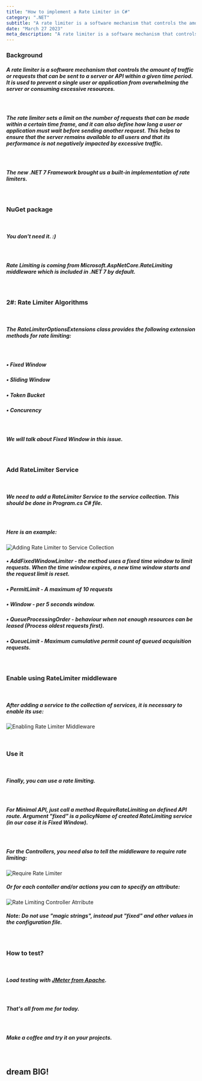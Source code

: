 ```yaml
---
title: "How to implement a Rate Limiter in C#"
category: ".NET"
subtitle: "A rate limiter is a software mechanism that controls the amount of traffic or requests that can be sent to a server or API within a given time period..."
date: "March 27 2023"
meta_description: "A rate limiter is a software mechanism that controls the amount of traffic or requests that can be sent to a server or API within a given time period. It is used to prevent a single user or application from overwhelming the server or consuming excessive resources."
---
```


### Background

##### A rate limiter is a software mechanism that controls the amount of traffic or requests that can be sent to a server or API within a given time period. It is used to prevent a single user or application from overwhelming the server or consuming excessive resources.

&nbsp;
##### The rate limiter sets a limit on the number of requests that can be made within a certain time frame, and it can also define how long a user or application must wait before sending another request. This helps to ensure that the server remains available to all users and that its performance is not negatively impacted by excessive traffic.
&nbsp;
##### The new .NET 7 Framework brought us a built-in implementation of rate limiters.
&nbsp;
&nbsp;

### NuGet package
&nbsp;
&nbsp;

##### You don't need it. :)
&nbsp;

##### Rate Limiting is coming from <b> Microsoft.AspNetCore.RateLimiting </b> middleware which is included in .NET 7 by default.

&nbsp;
&nbsp;

### 2#: Rate Limiter Algorithms
&nbsp;
&nbsp;

##### The RateLimiterOptionsExtensions class provides the following extension methods for rate limiting:
&nbsp;
##### • Fixed Window
##### • Sliding Window
##### • Token Bucket
##### • Concurency
&nbsp;
##### We will talk about Fixed Window in this issue. 
&nbsp;
&nbsp;

### Add RateLimiter Service
&nbsp;
&nbsp;

##### We need to add a RateLimiter Service to the service collection. This should be done in Program.cs C# file. 
&nbsp;
##### Here is an example:

![Adding Rate Limiter to Service Collection](/images/blog/posts/how-to-implement-rate-limiter-in-csharp/adding-rate-limiter-to-service-collection.png)
&nbsp;
##### <b> • AddFixedWindowLimiter </b> - the method uses a fixed time window to limit requests. When the time window expires, a new time window starts and the request limit is reset.
##### <b>• PermitLimit </b> - A maximum of 10 requests
##### <b>• Window </b> - per 5 seconds window.
##### <b> • QueueProcessingOrder </b> - behaviour when not enough resources can be leased (Process oldest requests first).
##### <b> • QueueLimit </b> - Maximum cumulative permit count of queued acquisition requests.

&nbsp;
&nbsp;
### Enable using RateLimiter middleware
&nbsp;
&nbsp;

##### After adding a service to the collection of services, it is necessary to enable its use:
![Enabling Rate Limiter Middleware](/images/blog/posts/how-to-implement-rate-limiter-in-csharp/enabling-rate-limiter-middleware.png)

&nbsp;
&nbsp;

### Use it
&nbsp;
&nbsp;

##### Finally, you can use a rate limiting. 
&nbsp;
##### For Minimal API, just call a method <b>RequireRateLimiting</b> on defined API route. Argument "fixed" is a policyName of created RateLimiting service (in our case it is Fixed Window).
&nbsp;
##### For the Controllers, you need also to tell the middleware to require rate limiting:
![Require Rate Limiter](/images/blog/posts/how-to-implement-rate-limiter-in-csharp/require-rate-limiter.png)

##### Or for each contoller and/or actions you can to specify an attribute:
![Rate Limiting Controller Atrribute](/images/blog/posts/how-to-implement-rate-limiter-in-csharp/rate-limiting-controller-attribute.png)
&nbsp;
##### Note: Do not use "magic strings", instead put "fixed" and other values in the configuration file.


&nbsp;
&nbsp;
### How to test?
&nbsp;
&nbsp;

##### Load testing with  [JMeter from Apache](https://jmeter.apache.org/).
&nbsp;
##### That's all from me for today.
&nbsp;
##### Make a coffee and try it on your projects.
&nbsp;

## <b > dream BIG! </b>